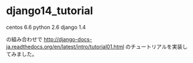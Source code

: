 # django14_tutorial

centos 6.6
python 2.6
django 1.4

の組み合わせで
http://django-docs-ja.readthedocs.org/en/latest/intro/tutorial01.html
のチュートリアルを実装してみました。


